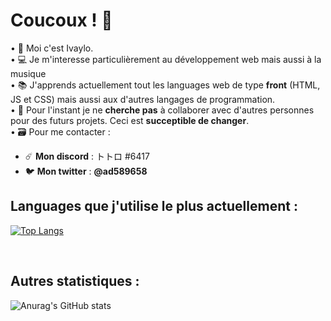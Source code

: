 # Coucoux ! 🦜 

•  👋 Moi c'est Ivaylo. <br />
• 💻 Je m'interesse particulièrement au développement web mais aussi à la musique <br />
• 📚 J'apprends actuellement tout les languages web de type **front** (HTML, JS et CSS) mais aussi aux d'autres langages de programmation. <br />
• 🔰 Pour l'instant je ne **cherche pas** à collaborer avec d'autres personnes pour des futurs projets. Ceci est **succeptible de changer**.  <br />
• 🗃️ Pour me contacter : <br />
- ☄️ **Mon discord** : トトロ #6417
- 🐦 **Mon twitter** : **@ad589658**

## Languages que j'utilise le plus actuellement : 

[![Top Langs](https://github-readme-stats.vercel.app/api/top-langs/?username=ad55896-eu&layout=compact)](https://github.com/anuraghazra/github-readme-stats)

<br />

## Autres statistiques : 

![Anurag's GitHub stats](https://github-readme-stats.vercel.app/api?username=ad55896-eu&show_icons=true&theme=radical)
